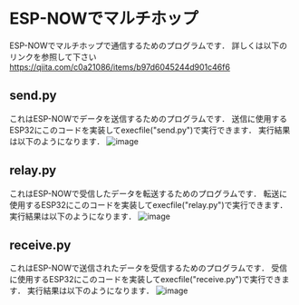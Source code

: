 # ESP-NOWでマルチホップ
ESP-NOWでマルチホップで通信するためのプログラムです．
詳しくは以下のリンクを参照して下さい
https://qiita.com/c0a21086/items/b97d6045244d901c46f6
## send.py
これはESP-NOWでデータを送信するためのプログラムです．
送信に使用するESP32にこのコードを実装してexecfile("send.py")で実行できます．
実行結果は以下のようになります．
![image](https://github.com/user-attachments/assets/5fe33726-c014-49e0-bb70-e21ae356c9ca)

## relay.py
これはESP-NOWで受信したデータを転送するためのプログラムです．
転送に使用するESP32にこのコードを実装してexecfile("relay.py")で実行できます．
実行結果は以下のようになります．
![image](https://github.com/user-attachments/assets/756c0a39-ecb7-4261-ab53-723bba8fbe53)

## receive.py
これはESP-NOWで送信されたデータを受信するためのプログラムです．
受信に使用するESP32にこのコードを実装してexecfile("receive.py")で実行できます．
実行結果は以下のようになります．
![image](https://github.com/user-attachments/assets/6d93cc72-7290-47f0-b24d-5a934118b13b)

